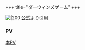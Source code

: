 +++
title="ダーウィンズゲーム"
+++


![|200](https://darwins-game.com/assets/img/top/img_main.jpg)
[公式](https://www.google.com/url?sa=i&url=https%3A%2F%2Fdarwins-game.com%2F&psig=AOvVaw2ukLwyYvHOhm8SeCVjWitS&ust=1720687866643000&source=images&cd=vfe&opi=89978449&ved=0CBEQjRxqFwoTCPDQrv2LnIcDFQAAAAAdAAAAABAE)より引用

### PV
[本PV](https://www.youtube.com/watch?v=6YCS1AYQz1A)
